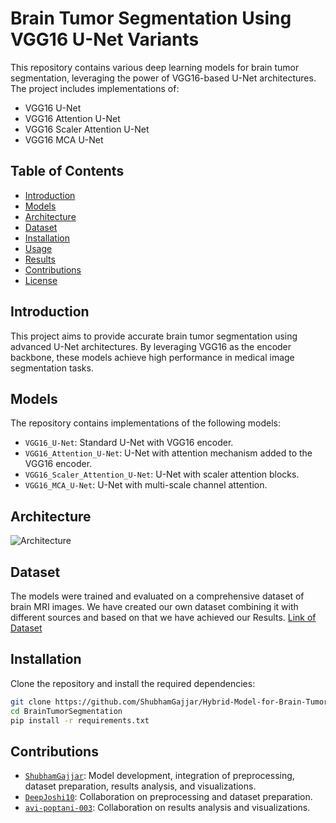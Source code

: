 # Brain Tumor Segmentation Using VGG16 U-Net Variants

This repository contains various deep learning models for brain tumor segmentation, leveraging the power of VGG16-based U-Net architectures. The project includes implementations of:

- VGG16 U-Net
- VGG16 Attention U-Net
- VGG16 Scaler Attention U-Net
- VGG16 MCA U-Net

## Table of Contents
- [Introduction](#introduction)
- [Models](#models)
- [Architecture](#Architecture)
- [Dataset](#dataset)
- [Installation](#installation)
- [Usage](#usage)
- [Results](#results)
- [Contributions](#contributions)
- [License](#license)

## Introduction
This project aims to provide accurate brain tumor segmentation using advanced U-Net architectures. By leveraging VGG16 as the encoder backbone, these models achieve high performance in medical image segmentation tasks.

## Models
The repository contains implementations of the following models:
- `VGG16_U-Net`: Standard U-Net with VGG16 encoder.
- `VGG16_Attention_U-Net`: U-Net with attention mechanism added to the VGG16 encoder.
- `VGG16_Scaler_Attention_U-Net`: U-Net with scaler attention blocks.
- `VGG16_MCA_U-Net`: U-Net with multi-scale channel attention.
## Architecture
![Architecture](https://github.com/ShubhamGajjar/Hybrid-Model-for-Brain-Tumor-Segmentation/assets/66659212/45269eb7-73e2-41e4-8999-afb98a75dfc4)


## Dataset
The models were trained and evaluated on a comprehensive dataset of brain MRI images. We have created our own dataset combining it with different sources and based on that we have achieved our Results.
[Link of Dataset](https://www.kaggle.com/datasets/shubhamgajjar/brain-tumor-classification-2d)

## Installation
Clone the repository and install the required dependencies:
```bash
git clone https://github.com/ShubhamGajjar/Hybrid-Model-for-Brain-Tumor-Segmentation.git
cd BrainTumorSegmentation
pip install -r requirements.txt
```
## Contributions
- [`ShubhamGajjar`](https://github.com/ShubhamGajjar): Model development, integration of preprocessing, dataset preparation, results analysis, and visualizations.
- [`DeepJoshi10`](https://github.com/DeepJoshi10): Collaboration on preprocessing and dataset preparation.
- [`avi-poptani-003`](https://github.com/avi-poptani-003): Collaboration on results analysis and visualizations.
